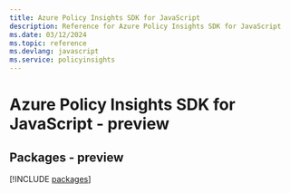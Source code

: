 ```yaml
---
title: Azure Policy Insights SDK for JavaScript
description: Reference for Azure Policy Insights SDK for JavaScript
ms.date: 03/12/2024
ms.topic: reference
ms.devlang: javascript
ms.service: policyinsights
---
```

# Azure Policy Insights SDK for JavaScript - preview
## Packages - preview
[!INCLUDE [packages](policy-insights-index.md)]